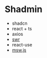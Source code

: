 # Shadmin

- shadcn
- react + ts
- axios
- [swr](https://swr.vercel.app/)
- react-use
- [msw.js](https://mswjs.io/)

